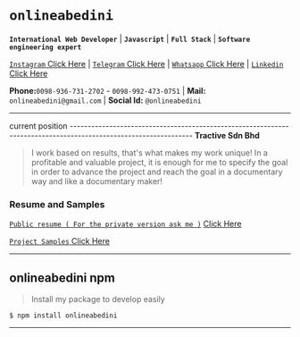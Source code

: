 # `onlineabedini`
**`International Web Developer`**  |   **`Javascript`**  |  **`Full Stack`**  | **`Software engineering expert`** 

[`Instagram` Click Here](https://www.instagram.com/onlineabedini/?hl=en "`Instagram` Click Here") |
[`Telegram` Click Here](https://telegram.me/Onlineabedini "`Telegram` Click Here") |
[`Whatsapp` Click Here](https://wa.me/989367312702 "`Whatsapp` Click Here") |
[`Linkedin` Click Here](https://www.linkedin.com/in/onlineabedini/ "`Linkedin` Click Here")

**Phone:**`0098-936-731-2702` - `0098-992-473-0751` | **Mail:** `onlineabedini@gmail.com` | **Social Id:** `@onlineabedini`

------------

current position ---------------------------------------------------------------------------------------------------------------- **Tractive Sdn Bhd**
> I work based on results, that's what makes my work unique! In a profitable and valuable project, it is enough for me to specify the goal in order to advance the project and reach the goal in a documentary way and like a documentary maker!


### Resume and Samples
[`Public resume ( For the private version ask me )`](https://github.com/onlineabedini/public-resume "`Public resume ( For the private version ask me )`") [ Click Here](https://github.com/onlineabedini/public-resume " Click Here")

[`Project Samples` ](https://github.com/onlineabedini?tab=repositories "`Project Samples` ") [Click Here](https://github.com/onlineabedini?tab=repositories "Click Here")

------------
## onlineabedini npm  
> Install my package to develop easily

`$ npm install onlineabedini`

------------
	
